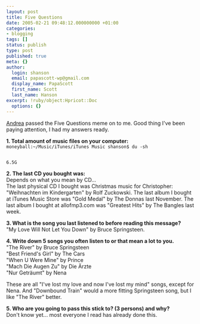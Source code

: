 ```yaml
---
layout: post
title: Five Questions
date: 2005-02-21 09:48:12.000000000 +01:00
categories:
- blogging
tags: []
status: publish
type: post
published: true
meta: {}
author:
  login: shanson
  email: papascott-wp@gmail.com
  display_name: PapaScott
  first_name: Scott
  last_name: Hanson
excerpt: !ruby/object:Hpricot::Doc
  options: {}
---
```

<p><a href="http://andrea.editthispage.com/2005/02/20" title="Andrea's Weblog: Sunday, February 20, 2005">Andrea</a> passed the Five Questions meme on to me. Good thing I've been paying attention, I had my answers ready.</p>
<p><strong>1. Total amount of music files on your computer:</strong><br />
<code>moneyball:~/Music/iTunes/iTunes Music shanson$ du -sh<br /> <br />
6.5G</code></p>
<p><strong>2. The last CD you bought was:</strong><br />
Depends on what you mean by CD...<br />
The last physical CD I bought was Christmas music for Christopher: "Weihnachten im Kindergarten" by Rolf Zuckowski. The last album I bought at iTunes Music Store was "Gold Medal" by The Donnas last November. The last album I bought at allofmp3.com was "Greatest Hits" by The Bangles last week. </p>
<p><strong>3. What is the song you last listened to before reading this message?</strong><br />
"My Love Will Not Let You Down" by Bruce Springsteen.</p>
<p><strong>4. Write down 5 songs you often listen to or that mean a lot to you.</strong><br />
"The River" by Bruce Springsteen<br />
"Best Friend's Girl" by The Cars<br />
"When U Were Mine" by Prince<br />
"Mach Die Augen Zu" by Die &Auml;rzte<br />
"Nur Getr&auml;umt" by Nena  </p>
<p>These are all "I've lost my love and now I've lost my mind" songs, except for Nena. And "Downbound Train" would a more fitting Springsteen song, but I like "The River" better.</p>
<p><strong>5. Who are you going to pass this stick to? (3 persons) and why?</strong><br />
Don't know yet... most everyone I read has already done this.</p>
